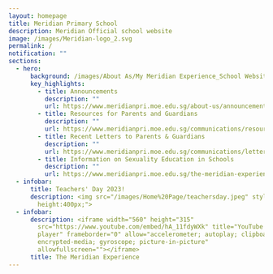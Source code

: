 ```yaml
---
layout: homepage
title: Meridian Primary School
description: Meridian Official school website
image: /images/Meridian-logo_2.svg
permalink: /
notification: ""
sections:
  - hero:
      background: /images/About As/My Meridian Experience_School Websitei_17 Jan 23.png
      key_highlights:
        - title: Announcements
          description: ""
          url: https://www.meridianpri.moe.edu.sg/about-us/announcements/
        - title: Resources for Parents and Guardians
          description: ""
          url: https://www.meridianpri.moe.edu.sg/communications/resources-for-parents/resources-for-parents/
        - title: Recent Letters to Parents & Guardians
          description: ""
          url: https://www.meridianpri.moe.edu.sg/communications/letter-to-all-parents-2023/all-levels/
        - title: Information on Sexuality Education in Schools
          description: ""
          url: https://www.meridianpri.moe.edu.sg/the-meridian-experience/student-development/sexuality-education/
  - infobar:
      title: Teachers' Day 2023!
      description: <img src="/images/Home%20Page/teachersday.jpeg" style="width:950px;
        height:400px;">
  - infobar:
      description: <iframe width="560" height="315"
        src="https://www.youtube.com/embed/hA_11fdyWXk" title="YouTube video
        player" frameborder="0" allow="accelerometer; autoplay; clipboard-write;
        encrypted-media; gyroscope; picture-in-picture"
        allowfullscreen=""></iframe>
      title: The Meridian Experience
---
```

